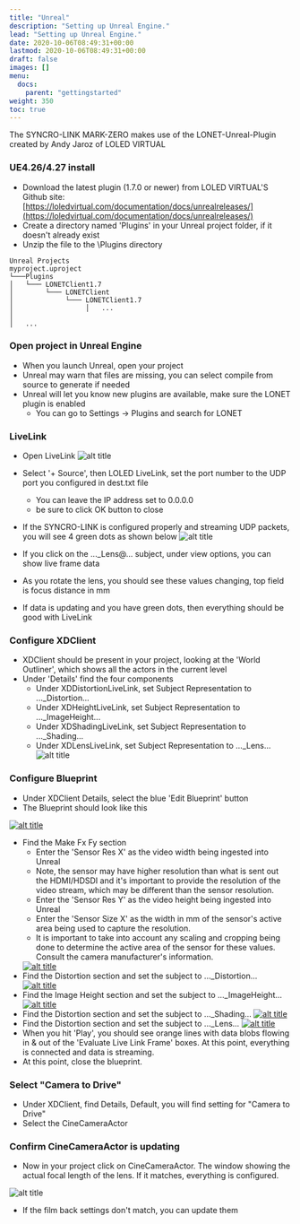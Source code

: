 ```yaml
---
title: "Unreal"
description: "Setting up Unreal Engine."
lead: "Setting up Unreal Engine."
date: 2020-10-06T08:49:31+00:00
lastmod: 2020-10-06T08:49:31+00:00
draft: false
images: []
menu:
  docs:
    parent: "gettingstarted"
weight: 350
toc: true
---
```


The SYNCRO-LINK MARK-ZERO makes use of the LONET-Unreal-Plugin created by Andy Jaroz of LOLED VIRTUAL

### UE4.26/4.27 install

- Download the latest plugin (1.7.0 or newer) from LOLED VIRTUAL'S Github site: [https://loledvirtual.com/documentation/docs/unrealreleases/](https://loledvirtual.com/documentation/docs/unrealreleases/)
- Create a directory named 'Plugins' in your Unreal project folder, if it doesn't already exist
- Unzip the file to the \Plugins directory

```text
Unreal Projects
myproject.uproject
└───Plugins
│   └─── LONETClient1.7
│        └─── LONETClient
│             └─── LONETClient1.7
│                  │   ...
│
│   ...
```

### Open project in Unreal Engine

- When you launch Unreal, open your project
- Unreal may warn that files are missing, you can select compile from source to generate if needed
- Unreal will let you know new plugins are available, make sure the LONET plugin is enabled
  - You can go to Settings -> Plugins and search for LONET

### LiveLink

- Open LiveLink
  <img src="/images/livelink1.png" title="LiveLink1" alt="alt title"/>
- Select '+ Source', then LOLED LiveLink, set the port number to the UDP port you configured in dest.txt file
  - You can leave the IP address set to 0.0.0.0
  - be sure to click OK button to close

- If the SYNCRO-LINK is configured properly and streaming UDP packets, you will see 4 green dots as shown below
  <img src="/images/livelink2.png" title="LiveLink2" alt="alt title"/>
- If you click on the ..._Lens@... subject, under view options, you can show live frame data
- As you rotate the lens, you should see these values changing, top field is focus distance in mm
- If data is updating and you have green dots, then everything should be good with LiveLink

### Configure XDClient

- XDClient should be present in your project, looking at the 'World Outliner', which shows all the actors in the current level
- Under 'Details' find the four components
  - Under XDDistortionLiveLink, set Subject Representation to ..._Distortion...
  - Under XDHeightLiveLink, set Subject Representation to ..._ImageHeight...
  - Under XDShadingLiveLink, set Subject Representation to ..._Shading...
  - Under XDLensLiveLink, set Subject Representation to ..._Lens...
    <img src="/images/xdclient1.png" title="XD Client" alt="alt title"/>

### Configure Blueprint

- Under XDClient Details, select the blue 'Edit Blueprint' button
- The Blueprint should look like this

<a href="/images/fullsize/blueprint.png">
<img src="/images/blueprint.png" title="blueprint" alt="alt title"/>
</a>

- Find the Make Fx Fy section
  - Enter the 'Sensor Res X' as the video width being ingested into Unreal
  - Note, the sensor may have higher resolution than what is sent out the HDMI/HDSDI and it's important to provide the resolution of the video stream, which may be different than the sensor resolution.
  - Enter the 'Sensor Res Y' as the video height being ingested into Unreal
  - Enter the 'Sensor Size X' as the width in mm of the sensor's active area being used to capture the resolution.
  - It is important to take into account any scaling and cropping being done to determine the active area of the sensor for these values. Consult the camera manufacturer's information.
  <a href="/images/fullsize/pixel1.png">
    <img src="/images/pixel1.png" title="Pixel Resolution" alt="alt title"/>
  </a>
- Find the Distortion section and set the subject to ..._Distortion...
  <a href="/images/fullsize/distortion.png">
    <img src="/images/distortion.png" title="distortion" alt="alt title"/>
  </a>
- Find the Image Height section and set the subject to ..._ImageHeight...
  <a href="/images/fullsize/imageheight.png">
    <img src="/images/imageheight.png" title="image height" alt="alt title"/>
  </a>
- Find the Distortion section and set the subject to ..._Shading...
  <a href="/images/fullsize/shading.png">
    <img src="/images/shading.png" title="shading" alt="alt title"/>
  </a>
- Find the Distortion section and set the subject to ..._Lens...
  <a href="/images/fullsize/lens.png">
    <img src="/images/lens.png" title="Lens" alt="alt title"/>
  </a>
- When you hit 'Play', you should see orange lines with data blobs flowing in & out of the 'Evaluate Live Link Frame' boxes. At this point, everything is connected and data is streaming.
- At this point, close the blueprint.

### Select "Camera to Drive"

- Under XDClient, find Details, Default, you will find setting for "Camera to Drive"
- Select the CineCameraActor

### Confirm CineCameraActor is updating

- Now in your project click on CineCameraActor. The window showing the actual focal length of the lens. If it matches, everything is configured.
<img src="/images/cinecameraactor.png" title="cine camera actor" alt="alt title"/>

- If the film back settings don't match, you can update them
